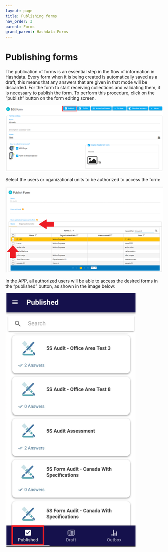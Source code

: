 ```yaml
---
layout: page
title: Publishing forms
nav_order: 3
parent: Forms
grand_parent: Hashdata Forms
---
```

# Publishing forms

The publication of forms is an essential step in the flow of 
information in Hashdata. Every form when it is being created 
is automatically saved as a draft, this means that any answers 
that are given in that mode will be discarded. For the form to 
start receiving collections and validating them, it is 
necessary to publish the form.
To perform this procedure, click on the “publish” button on 
the form editing screen.


![publication](/en/assets/images/publication.png)


Select the users or oganizational units to be authorized to 
access the form:

![publication2](/en/assets/images/publication2.png)

In the APP, all authorized users will be able to access the 
desired forms in the “published” button, as shown in the image below:

![app1](/en/assets/images/app1.png)



